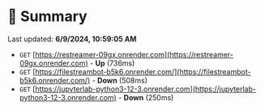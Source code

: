 # 📖 Summary
Last updated: **6/9/2024, 10:59:05 AM**

- `GET` [https://restreamer-09gx.onrender.com](https://restreamer-09gx.onrender.com) - **Up** (736ms)
- `GET` [https://filestreambot-b5k6.onrender.com/](https://filestreambot-b5k6.onrender.com/) - **Down** (508ms)
- `GET` [https://jupyterlab-python3-12-3.onrender.com](https://jupyterlab-python3-12-3.onrender.com) - **Down** (250ms)
